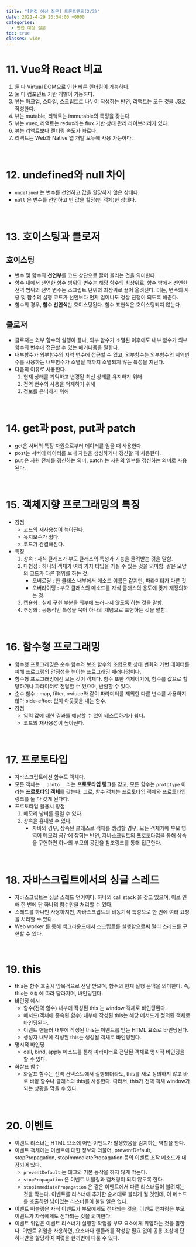 ```yaml
---
title: "[면접 예상 질문] 프론트엔드(2/3)"
date: 2021-4-29 20:54:00 +0900
categories:
  - 면접 예상 질문
toc: true
classes: wide
---
```


# 11. Vue와 React 비교

1. 둘 다 Virtual DOM으로 인한 빠른 렌더링이 가능하다.
2. 둘 다 컴포넌트 기반 개발이 가능하다.
3. 뷰는 마크업, 스타일, 스크립트로 나누어 작성하는 반면, 리액트는 모든 것을 JS로 작성한다.
4. 뷰는 mutable, 리액트는 immutable의 특징을 갖는다.
5. 뷰는 vuex, 리액트는 redux라는 flux 기반 상태 관리 라이브러리가 있다.
6. 뷰는 리액트보다 렌더링 속도가 빠르다.
7. 리액트는 Web과 Native 앱 개발 모두에 사용 가능하다.

<br>

# 12. undefined와 null 차이

- `undefined` 는 변수를 선언하고 값을 할당하지 않은 상태다.
- `null` 은 변수를 선언하고 빈 값을 할당(빈 객체)한 상태다.

<br>

# 13. 호이스팅과 클로저

## 호이스팅

- 변수 및 함수의 **선언부**를 코드 상단으로 끌어 올리는 것을 의미한다.
- 함수 내에서 선언한 함수 범위의 변수는 해당 함수의 최상위로, 함수 밖에서 선언한 전역 범위의 전역 변수는 스크립트 단위의 최상위로 끌어 올려진다. 이는, 변수의 사용 및 함수의 실행 코드가 선언보다 먼저 일어나도 정상 진행이 되도록 해준다.
- 함수의 경우, **함수 선언식**만 호이스팅된다. 함수 표현식은 호이스팅되지 않는다.

## 클로저

- 클로저는 외부 함수의 실행이 끝나, 외부 함수가 소멸된 이후에도 내부 함수가 외부 함수의 변수에 접근할 수 있는 매커니즘을 말한다.
- 내부함수가 외부함수의 지역 변수에 접근할 수 있고, 외부함수는 외부함수의 지역변수를 사용하는 내부함수가 소멸될 때까지 소멸되지 않는 특성을 지닌다.
- 다음의 이유로 사용한다.
  1. 현재 상태를 기억하고 변경된 최신 상태를 유지하기 위해
  2. 전역 변수의 사용을 억제하기 위해
  3. 정보를 은닉하기 위해

<br>

# 14. get과 post, put과 patch

- get은 서버의 특정 자원으로부터 데이터를 얻을 때 사용한다.
- post는 서버에 데이터를 보내 자원을 생성하거나 갱신할 때 사용한다.
- put 은 자원 전체를 갱신하는 의미, patch 는 자원의 일부를 갱신하는 의미로 사용된다.

<br>

# 15. 객체지향 프로그래밍의 특징

- 장점
  - 코드의 재사용성이 높아진다.
  - 유지보수가 쉽다.
  - 코드가 간결해진다.
- 특징
  1. 상속 : 자식 클래스가 부모 클래스의 특성과 기능을 물려받는 것을 말함.
  2. 다형성 : 하나의 객체가 여러 가지 타입을 가질 수 있는 것을 의미함. 같은 모양의 코드가 다른 행위를 하는 것.
     - 오버로딩 : 한 클래스 내부에서 메소드 이름은 같지만, 파라미터가 다른 것.
     - 오버라이딩 : 부모 클래스의 메소드를 자식 클래스의 용도에 맞게 재정의하는 것.
  3. 캡슐화 : 실제 구현 부분을 외부에 드러나지 않도록 하는 것을 말함.
  4. 추상화 : 공통적인 특성을 묶어 하나의 개념으로 표현하는 것을 말함.

<br>

# 16. 함수형 프로그래밍

- 함수형 프로그래밍은 순수 함수와 보조 함수의 조합으로 상태 변화와 가변 데이터를 피해 프로그램의 안정성을 높이는 프로그래밍 패러다임이다.
- 함수형 프로그래밍에선 모든 것이 객체다. 함수 또한 객체이기에, 함수를 값으로 할당하거나 파라미터로 전달할 수 있으며, 반환할 수 있다.
- 순수 함수 : map, filter, reduce와 같이 파라미터를 제외한 다른 변수를 사용하지 않아 side-effect 없이 아웃풋을 내는 함수.
- 장점
  - 입력 값에 대한 결과를 예상할 수 있어 테스트하기가 쉽다.
  - 코드의 재사용성이 높아진다.

<br>

# 17. 프로토타입

- 자바스크립트에선 함수도 객체다.
- 모든 객체는 `__proto__` 라는 **프로토타입 링크**를 갖고, 모든 함수는 `prototype` 이라는 **프로토타입 객체**를 갖는다. 고로, 함수 객체는 프로토타입 객체와 프로토타입 링크를 둘 다 갖게 된다다.
- 프로토타입 활용시 장점
  1. 메모리 낭비를 줄일 수 있다.
  2. 상속을 흉내낼 수 있다.
     - 자바의 경우, 상속된 클래스로 객체를 생성할 경우, 모든 객체가에 부모 영역이 메모리 공간에 잡히는 반면, 자바스크립트의 프로토타입을 통해 상속을 구현하면 하나의 부모의 공간을 참조링크를 통해 접근한다.

<br>

# 18. 자바스크립트에서의 싱글 스레드

- 자바스크립트는 싱글 스레드 언어이다. 하나의 call stack 을 갖고 있으며, 이로 인해 한 번에 단 하나의 함수만을 처리할 수 있다.
- 스레드를 하나만 사용하지만, 자바스크립트의 비동기적 특성으로 한 번에 여러 요청을 처리할 수 있다.
- Web worker 를 통해 백그라운드에서 스크립트를 실행함으로써 멀티 스레드를 구현할 수 있다.

<br>

# 19. this

- this는 함수 호출시 암묵적으로 전달 받으며, 함수의 현재 실행 문맥을 의미한다. 즉, this는 `호출` 에 따라 달라지며, 바인딩된다.
- 바인딩 예시
  - 함수(전역 함수) 내부에 작성된 this 는 window 객체로 바인딩된다.
  - 메서드(객체에 종속된 함수) 내부에 작성된 this는 해당 메서드가 정의된 객체로 바인딩된다.
  - 이벤트 핸들러 내부에 작성된 this는 이벤트를 받는 HTML 요소로 바인딩된다.
  - 생성자 내부에 작성된 this는 생성될 객체로 바인딩된다.
- 명시적 바인딩
  - call, bind, apply 메소드를 통해 파라미터로 전달된 객체로 명시적 바인딩을 할 수 있다.
- 화살표 함수
  - 화살표 함수는 전역 컨텍스트에서 실행되더라도, this를 새로 정의하지 않고 바로 바깥 함수나 클래스의 this를 사용한다. 따라서, this가 전역 객체 window가 되는 상황을 막을 수 있다.

<br>

# 20. 이벤트

- 이벤트 리스너는 HTML 요소에 어떤 이벤트가 발생했음을 감지하는 역할을 한다.
- 이벤트 객체에는 이벤트에 대한 정보와 더불어, preventDefault, stopPropagation, stopImmediatePropagation 등의 이벤트 조작 메소드가 내장되어 있다.
  - `preventDefault` 는 태그의 기본 동작을 하지 않게 막는다.
  - `stopPropagation` 은 이벤트 버블링과 캡쳐링이 되지 않도록 한다.
  - `stopImmediatePropagation` 은 같은 이벤트에서 다른 리스너들이 불려지는 것을 막는다. 이벤트를 리스너에 추가한 순서대로 불리게 될 것인데, 이 메소드를 호출하면 남아있는 리스너들이 불릴 일은 없다.
- 이벤트 버블링은 자식 이벤트가 부모에게도 전파되는 것을, 이벤트 캡쳐링은 부모 이벤트가 자식에게도 전파되는 것을 의미한다.
- 이벤트 위임은 이벤트 리스너가 실행할 작업을 부모 요소에게 위임하는 것을 말한다. 이벤트 위임을 사용하면, 요소마다 핸들러를 작성할 필요 없이 공통 조상에 단 하나만을 할당하여 여럿을 한꺼번에 다룰 수 있다.
